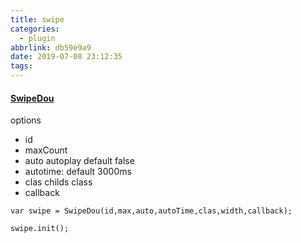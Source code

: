 ```yaml
---
title: swipe
categories:
  - plugin
abbrlink: db59e9a9
date: 2019-07-08 23:12:35
tags:
---
```


####  [SwipeDou](https://github.com/kokiers/trans-pic)

options

+ id
+ maxCount
+ auto autoplay default false
+ autotime: default 3000ms
+ clas childs class
+ callback 

```
var swipe = SwipeDou(id,max,auto,autoTime,clas,width,callback);

swipe.init();

```

